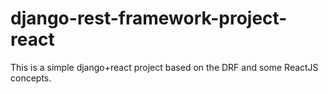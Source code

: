 # django-rest-framework-project-react
This is a simple django+react project based on the DRF and some ReactJS concepts.
